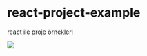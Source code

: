 # react-project-example
react ile proje örnekleri

<img src="https://th.bing.com/th/id/OIP.uvJgkzb7kvYoin9qf_ov5QHaFj?pid=ImgDet&rs=1" />
